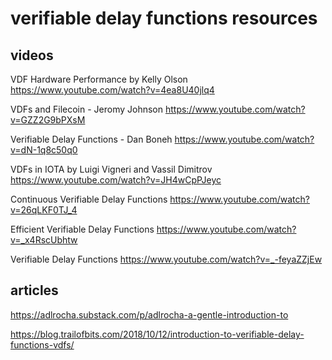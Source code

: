 # verifiable delay functions resources

## videos

VDF Hardware Performance by Kelly Olson
https://www.youtube.com/watch?v=4ea8U40jlq4


VDFs and Filecoin - Jeromy Johnson
https://www.youtube.com/watch?v=GZZ2G9bPXsM


Verifiable Delay Functions - Dan Boneh
https://www.youtube.com/watch?v=dN-1q8c50q0


VDFs in IOTA by Luigi Vigneri and Vassil Dimitrov
https://www.youtube.com/watch?v=JH4wCpPJeyc


Continuous Verifiable Delay Functions
https://www.youtube.com/watch?v=26qLKF0TJ_4


Efficient Verifiable Delay Functions
https://www.youtube.com/watch?v=_x4RscUbhtw


Verifiable Delay Functions
https://www.youtube.com/watch?v=_-feyaZZjEw


## articles

https://adlrocha.substack.com/p/adlrocha-a-gentle-introduction-to


https://blog.trailofbits.com/2018/10/12/introduction-to-verifiable-delay-functions-vdfs/


